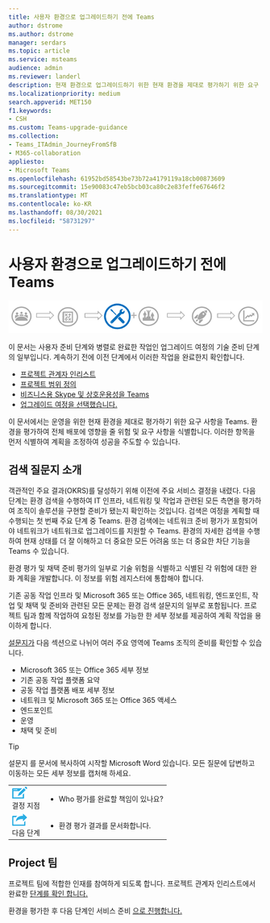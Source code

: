 ```yaml
---
title: 사용자 환경으로 업그레이드하기 전에 Teams
author: dstrome
ms.author: dstrome
manager: serdars
ms.topic: article
ms.service: msteams
audience: admin
ms.reviewer: landerl
description: 현재 환경으로 업그레이드하기 위한 현재 환경을 제대로 평가하기 위한 요구 사항에 대해 Teams.
ms.localizationpriority: medium
search.appverid: MET150
f1.keywords:
- CSH
ms.custom: Teams-upgrade-guidance
ms.collection:
- Teams_ITAdmin_JourneyFromSfB
- M365-collaboration
appliesto:
- Microsoft Teams
ms.openlocfilehash: 61952bd58543be73b72a4179119a18cb00873609
ms.sourcegitcommit: 15e90083c47eb5bcb03ca80c2e83feffe67646f2
ms.translationtype: MT
ms.contentlocale: ko-KR
ms.lasthandoff: 08/30/2021
ms.locfileid: "58731297"
---
```

# <a name="evaluate-your-environment-before-upgrading-to-teams"></a>사용자 환경으로 업그레이드하기 전에 Teams

![기술 준비 단계가 강조된 업그레이드 여정 다이어그램입니다.](media/upgrade-banner-tech-readiness.png "기술 준비 단계가 강조된 업그레이드 여정의 단계")

이 문서는 사용자 준비 단계와 병렬로 완료한 작업인 업그레이드 여정의 기술 준비 단계의 일부입니다. 계속하기 전에 이전 단계에서 이러한 작업을 완료한지 확인합니다.

- [프로젝트 관계자 인리스트](upgrade-enlist-stakeholders.md)
- [프로젝트 범위 정의](./upgrade-define-project-scope.md)
- [비즈니스용 Skype 및 상호운용성을 Teams](./teams-and-skypeforbusiness-coexistence-and-interoperability.md)
- [업그레이드 여정을 선택했습니다.](upgrade-and-coexistence-of-skypeforbusiness-and-teams.md)

이 문서에서는 운영을 위한 현재 환경을 제대로 평가하기 위한 요구 사항을 Teams. 환경을 평가하여 전체 배포에 영향을 줄 위험 및 요구 사항을 식별합니다. 이러한 항목을 먼저 식별하여 계획을 조정하여 성공을 주도할 수 있습니다.

## <a name="introduction-to-the-discovery-questionnaire"></a>검색 질문지 소개

객관적인 주요 결과(OKRS)를 달성하기 위해 이전에 주요 서비스 결정을 내렸다. 다음 단계는 환경 검색을 수행하여 IT 인프라, 네트워킹 및 작업과 관련된 모든 측면을 평가하여 조직이 솔루션을 구현할 준비가 됐는지 확인하는 것입니다. 검색은 여정을 계획할 때 수행되는 첫 번째 주요 단계 중 Teams. 환경 검색에는 네트워크 준비 평가가 포함되어야 네트워크가 네트워크로 업그레이드를 지원할 수 Teams. 환경의 자세한 검색을 수행하여 현재 상태를 더 잘 이해하고 더 중요한 모든 어려움 또는 더 중요한 차단 기능을 Teams 수 있습니다.

환경 평가 및 채택 준비 평가의 일부로 기술 위험을 식별하고 식별된 각 위험에 대한 완화 계획을 개발합니다. 이 정보를 위험 레지스터에 통합해야 합니다.

기존 공동 작업 인프라 및 Microsoft 365 또는 Office 365, 네트워킹, 엔드포인트, 작업 및 채택 및 준비와 관련된 모든 문제는 환경 검색 설문지의 일부로 포함됩니다. 프로젝트 팀과 함께 작업하여 요청된 정보를 가능한 한 세부 정보를 제공하여 계획 작업을 용이하게 합니다.

[설문지가](upgrade-plan-journey-discovery-questionnaire.md) 다음 섹션으로 나뉘어 여러 주요 영역에 Teams 조직의 준비를 확인할 수 있습니다.

- Microsoft 365 또는 Office 365 세부 정보
- 기존 공동 작업 플랫폼 요약
- 공동 작업 플랫폼 배포 세부 정보
- 네트워크 및 Microsoft 365 또는 Office 365 액세스
- 엔드포인트
- 운영
- 채택 및 준비

> [!TIP]
> 설문지 를 문서에 복사하여 시작할 Microsoft Word 있습니다. 모든 질문에 답변하고 이동하는 모든 세부 정보를 캡처해 하세요.

<table>
<tr><td><img src="media/audio_conferencing_image7.png" alt="An icon depicting a decision point"/> <br/>결정 지점</td><td><ul><li>Who 평가를 완료할 책임이 있나요?</li></ul></td></tr>
<tr><td><img src="media/audio_conferencing_image9.png" alt="An icon depicting the next step"/><br/>다음 단계</td><td><ul><li>환경 평가 결과를 문서화합니다.</li></ul></td></tr>
</table>


## <a name="project-team"></a>Project 팀

프로젝트 팀에 적합한 인재를 참여하게 되도록 합니다. 프로젝트 관계자 인리스트에서 완료한 [단계를 확인 합니다.](upgrade-enlist-stakeholders.md)

환경을 평가한 후 다음 단계인 서비스 준비 [으로 진행합니다.](upgrade-prepare-environment-prepare-service.md)